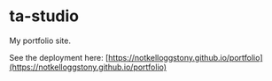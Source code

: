 # ta-studio

My portfolio site.

See the deployment here: [https://notkelloggstony.github.io/portfolio](https://notkelloggstony.github.io/portfolio)
